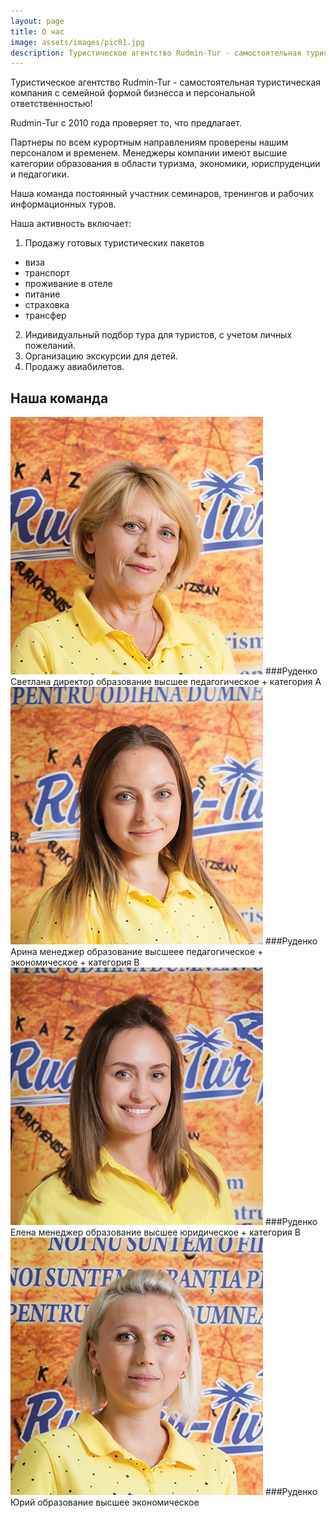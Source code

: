 ```yaml
---
layout: page
title: О нас
image: assets/images/pic01.jpg
description: Туристическое агентство Rudmin-Tur - самостоятельная туристическая компания с семейной формой бизнесса и персональной ответственностью!
---
```


Туристическое агентство Rudmin-Tur - самостоятельная туристическая компания с семейной формой бизнесса и персональной ответственностью!

Rudmin-Tur с 2010 года проверяет то, что предлагает.

Партнеры по всем курортным направлениям проверены нашим персоналом и временем.
Менеджеры компании имеют высшие категории образования в области туризма, экономики, юриспруденции и педагогики.

Наша команда постоянный участник семинаров, тренингов и рабочих информационных туров.

Наша активность включает:
  1. Продажу готовых туристических пакетов
  - виза
  - транспорт
  - проживание в отеле
  - питание
  - страховка
  - трансфер
  2. Индивидуальный подбор тура для туристов, с учетом личных пожеланий.
  3. Организацию экскурсии для детей.
  4. Продажу авиабилетов.

## Наша команда
<div class="row">
<div class="3u 12u$(small) box">
<span class="image fit"><img src="assets/images/team4.jpg" alt="Руденко Светлана" /></span>
###Руденко Светлана
директор образование высшее педагогическое + категория А
</div>
<div class="3u 12u$(small) box">
<span class="image fit"><img src="assets/images/team3.jpg" alt="Руденко Арина" /></span>
###Руденко Арина
менеджер образование высшееe педагогическое + экономическое + категория В
</div>                  
<div class="3u 12u$(small) box">
<span class="image fit"><img src="assets/images/team2.jpg" alt="менеджер Руденко Елена" /></span>
###Руденко Елена
менеджер образование высшее юридическое + категория В
</div>                    
<div class="3u$ 12u$(small) box">
<span class="image fit"><img src="assets/images/team.jpg" alt="Руденко Юрий" /></span>
###Руденко Юрий
образование высшее экономическое</p>
</div>
</div>
